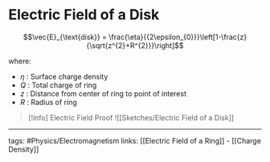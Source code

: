 # Electric Field of a Disk
$$\vec{E}_{\text{disk}} = \frac{\eta}{{2\epsilon_{0}}}\left[1-\frac{z}{\sqrt{z^{2}+R^{2}}}\right]$$

where:
- $\eta$ : Surface charge density
- $Q$ : Total charge of ring
- $z$ : Distance from center of ring to point of interest
- $R$ : Radius of ring


> [!info] Electric Field Proof
> ![[Sketches/Electric Field of a Disk]]

---
tags: #Physics/Electromagnetism 
links: [[Electric Field of a Ring]] - [[Charge Density]]